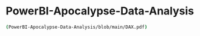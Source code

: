 # PowerBI-Apocalypse-Data-Analysis

```bash
(PowerBI-Apocalypse-Data-Analysis/blob/main/DAX.pdf)
```
